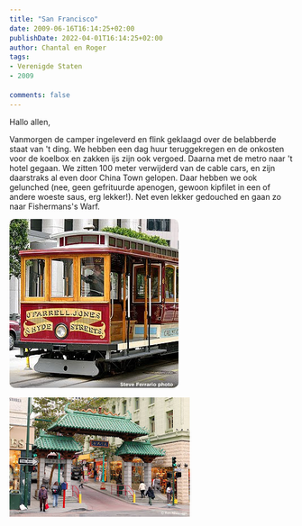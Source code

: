 ```yaml
---
title: "San Francisco"
date: 2009-06-16T16:14:25+02:00
publishDate: 2022-04-01T16:14:25+02:00
author: Chantal en Roger
tags:
- Verenigde Staten
- 2009

comments: false
---
```


Hallo allen,

Vanmorgen de camper ingeleverd en flink geklaagd over de belabberde staat van 't ding. We hebben een dag huur teruggekregen en de onkosten voor de koelbox en zakken ijs zijn ook vergoed. Daarna met de metro naar 't hotel gegaan. We zitten 100 meter verwijderd van de cable cars, en zijn daarstraks al even door China Town gelopen. Daar hebben we ook gelunched (nee, geen gefrituurde apenogen, gewoon kipfilet in een of andere woeste saus, erg lekker!). Net even lekker gedouched en gaan zo naar Fishermans's Warf.

![Cable car](./images/IMG_8501.jpg)

![China Town](./images/041004-032_.jpg)
